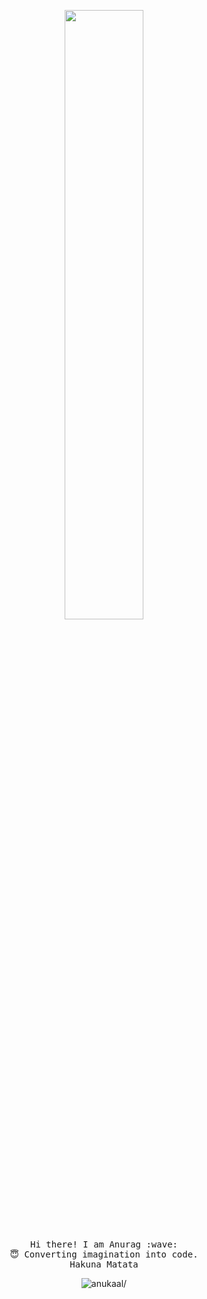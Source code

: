 <p align="center">
  <img src="https://cdn.dribbble.com/users/285475/screenshots/3798124/astronaut.gif" width="50%">
  <br><br>
  <samp>
     Hi there! I am Anurag :wave:<br>
    😇 Converting imagination into code.<br>
    Hakuna Matata
    <p align="middle"> <img src=https://komarev.com/ghpvc/?username=anukaal alt=anukaal/></p>
  </samp>
  <br>
  <br>
  <br>
</p>
